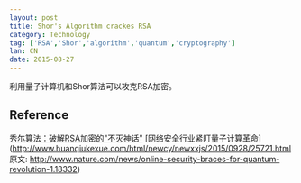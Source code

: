 ```yaml
---
layout: post
title: Shor's Algorithm crackes RSA
category: Technology
tag: ['RSA','Shor','algorithm','quantum','cryptography']
lan: CN
date: 2015-08-27
---
```


利用量子计算机和Shor算法可以攻克RSA加密。

<!--preview-->

## Reference

[秀尓算法：破解RSA加密的"不灭神话"](http://www.freebuf.com/news/75346.html)
[网络安全行业紧盯量子计算革命](http://www.huanqiukexue.com/html/newcy/newxxjs/2015/0928/25721.html 原文: http://www.nature.com/news/online-security-braces-for-quantum-revolution-1.18332)
